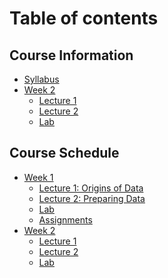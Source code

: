 # Table of contents

## Course Information

* [Syllabus](README.md)
* [Week 2](<course-schedule/week-2/README (1).md>)
  * [Lecture 1](course-schedule/week-2/lecture-1.md)
  * [Lecture 2](<course-schedule/week-2/lecture-2 (1).md>)
  * [Lab](course-schedule/week-2/lab.md)

## Course Schedule

* [Week 1](course-schedule/week-1/README.md)
  * [Lecture 1: Origins of Data](course-schedule/week-1/lecture-1-origins-of-data.md)
  * [Lecture 2: Preparing Data](course-schedule/week-1/lecture-2-preparing-data.md)
  * [Lab](course-schedule/week-1/lab.md)
  * [Assignments](course-schedule/week-1/assignments.md)
* [Week 2](course-schedule/week-2/README.md)
  * [Lecture 1](<course-schedule/week-2/lecture-1 (1).md>)
  * [Lecture 2](course-schedule/week-2/lecture-2.md)
  * [Lab](<course-schedule/week-2/lab (1).md>)
